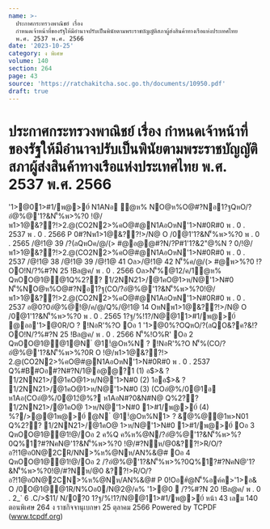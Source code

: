 ```yaml
---
name: >-
  ประกาศกระทรวงพาณิชย์ เรื่อง
  กำหนดเจ้าหน้าที่ของรัฐให้มีอำนาจปรับเป็นพินัยตามพระราชบัญญัติสภาผู้ส่งสินค้าทางเรือแห่งประเทศไทย
  พ.ศ. 2537 พ.ศ. 2566
date: '2023-10-25'
category: ง พิเศษ
volume: 140
section: 264
page: 43
source: 'https://ratchakitcha.soc.go.th/documents/10950.pdf'
draft: true
---
```


# ประกาศกระทรวงพาณิชย์ เรื่อง กำหนดเจ้าหน้าที่ของรัฐให้มีอำนาจปรับเป็นพินัยตามพระราชบัญญัติสภาผู้ส่งสินค้าทางเรือแห่งประเทศไทย พ.ศ. 2537 พ.ศ. 2566

'1>@01>#1/พ@>0์ N1ANอ ํ@ห% NO@ห%O@#?Nอ1?ฐQหO/?อํ@%@'1?&N'็%พ>%?0 !@/พ1>1@&??!>2.@(CO2N2>%คO@#@N1AอOหN'1>N#0R#0 พ . 0 . 2537 พ . 0 . 2566 P 0#?Nพ1>1@&??!>/N@ O /0@1'1?&N'็%พ>%?0 พ . 0 . 2565 /@!1@ 39 /?(ลQหOค/@/(> #@อ@@#?N/?P#1'1?&2"@%N ? 0/!@/พ1>1@&??!>2.@(CO2N2>%คO@#@N1AอOหN'1>N#0R#0 พ . 0 . 2537 /@!1@ 38 /@!1@ 39 /@!1@ 41 Oล>/@!1@ 42 N'็%ค/@/(> #@พ>%?0 !?OO!N/?%#?N 25 !Bล@ค/ พ . 0 . 2566 Oล>N'็%@12/ค/1ํ@ห% QหOO@1@@1Q%2?? 1/2NN21>/@1คO@1>ห/N@'1>N#0 N'็%NO@ห%O@#?Nอ1?ฐ(CO/?อํ@%@'1?&N'็%พ>%?0!@/พ1>1@&??!>2.@(CO2N2>%คO@#@N1AอOหN'1>N#0R#0 พ . 0 . 2537 อ@0?0อํ@%@!@/ค/@/Q%/@!1@ 14 OหNพ1>1@&??!>/N@ O /0@1'1?&N'็%พ>%?0 พ . 0 . 2565 1?ฐ/%!1?/N@@11>#1/พ@>0์ @ออ'1>@0R/O ? !NอR'%?O Oอ 1 '1>@0%?OQหO/?(ลQO&?ค?&!?OO!N/?%#?N 25 !Bล@ค/ พ . 0 . 2566 N'็%!O%R' Oอ 2 QหOO@1@@1@N ํ @1!ํ@Oห%N ? !NอR'%?O N'็%(CO/?อํ@%@'1?&N'็%พ>%?0R O !@/พ1>1@&??!> 2.@(CO2N2>%คO@#@N1AอOหN'1>N#0R#0 พ . 0 . 2537 Q%#B#Oอ#?N#?N/1@อ@@?1 (1) อ$>& ? 1/2NN21>/@1คO@1>ห/N@'1>N#0 (2) 1ออ$>& ? 1/2NN21>/@1คO@1>ห/N@'1>N#0 (3) (COอํ@%/0@1อ ห1Aอ(COอํ@%/0@12ํ@%? ห1AอN#?0&N#N@ Q%2?? 1/2NN21>/@1คO@ 1>ห/N@'1>N#0 1>#1/พ@>0์ (4) %?/>@@1พ@>0์ @N ํ @1!ํ@Oห%N1> ? &ํ@%@@1พ>N01 Q%2?? 1/2NN21>/@1คO@ 1>ห/N@'1>N#0 1>#1/พ@>0์ Oอ 3 QหOO@1@@1!@/Oอ 2 ค%Q ค%ห%@N/?อํ@%@'1?&N'็%พ>%?0Q%1?#?NคN@'1?&N'็%พ>%?0 !@/#?Nห/@0&??!>R/O/?อ?!1@อ0N@2CR/NN>%ห%@Nห/AN%&@# Oอ 4 QหOO@1@@1!@/Oอ 2 /?อํ@%@'1?&N'็%พ>%?0Q%1?#?NคN@'1?&N'็%พ>%?0!@/#?Nห/@0 &??!>R/O/?อ?!1@อ0N@2CN>%ห%@Nห/AN%&@# P 0!Oอ#ํ@N'็%อค์ค>'1>อ& O /0O@1@@1R/N%Oอ0/N@2@/ค% '1>@0  /?%#?N 20 !Bล@ค/ พ . 0 . 2_` 6 .C/>$11/ N/0?0 1?ฐ/%!1?/N@@11>#1/พ@>0์ หน้า 43 เลม 140 ตอนพิเศษ 264 ง ราชกิจจานุเบกษา 25 ตุลาคม 2566 Powered by TCPDF (www.tcpdf.org)
